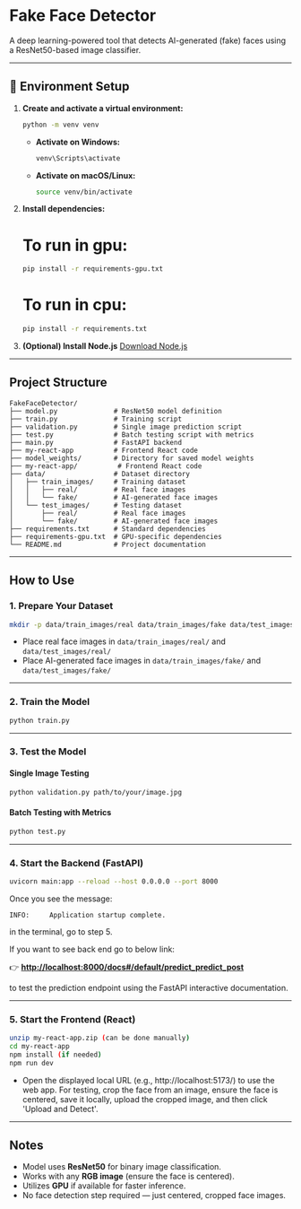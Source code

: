 #  Fake Face Detector

A deep learning-powered tool that detects AI-generated (fake) faces using a ResNet50-based image classifier.

---

## 🔧 Environment Setup

1. **Create and activate a virtual environment:**
    ```bash
    python -m venv venv
    ```
    - **Activate on Windows:**
      ```bash
      venv\Scripts\activate
      ```
    - **Activate on macOS/Linux:**
      ```bash
      source venv/bin/activate
      ```

2. **Install dependencies:**
    # To run in gpu:
    ```bash
    pip install -r requirements-gpu.txt
    ```
    
    # To run in cpu:
    ```bash
    pip install -r requirements.txt
    ```

3. **(Optional) Install Node.js**
    [Download Node.js](https://nodejs.org/)

---

##  Project Structure

```
FakeFaceDetector/
├── model.py              # ResNet50 model definition
├── train.py              # Training script
├── validation.py         # Single image prediction script
├── test.py               # Batch testing script with metrics
├── main.py               # FastAPI backend
├── my-react-app          # Frontend React code
├── model_weights/        # Directory for saved model weights
├── my-react-app/          # Frontend React code
├── data/                 # Dataset directory
│   ├── train_images/     # Training dataset
│   │   ├── real/         # Real face images
│   │   └── fake/         # AI-generated face images
│   └── test_images/      # Testing dataset
│       ├── real/         # Real face images
│       └── fake/         # AI-generated face images
├── requirements.txt      # Standard dependencies
├── requirements-gpu.txt  # GPU-specific dependencies
└── README.md             # Project documentation
```

---

##  How to Use

### 1. Prepare Your Dataset

```bash
mkdir -p data/train_images/real data/train_images/fake data/test_images/real data/test_images/fake model_weights
```

- Place real face images in `data/train_images/real/` and `data/test_images/real/`
- Place AI-generated face images in `data/train_images/fake/` and `data/test_images/fake/`

---

### 2. Train the Model

```bash
python train.py
```

---

### 3. Test the Model

#### Single Image Testing 
```bash
python validation.py path/to/your/image.jpg
```

#### Batch Testing with Metrics
```bash
python test.py
```

---

### 4. Start the Backend (FastAPI)

```bash
uvicorn main:app --reload --host 0.0.0.0 --port 8000
```

Once you see the message:

```
INFO:     Application startup complete.
```

in the terminal, go to step 5. 

If you want to see back end go to below link:

👉 **[http://localhost:8000/docs#/default/predict_predict_post](http://localhost:8000/docs#/default/predict_predict_post)**

to test the prediction endpoint using the FastAPI interactive documentation.

---

### 5. Start the Frontend (React)

```bash
unzip my-react-app.zip (can be done manually)
cd my-react-app
npm install (if needed)
npm run dev
```

- Open the displayed local URL (e.g., http://localhost:5173/) to use the web app. For testing, crop the face from an image, ensure the face is centered, save it locally, upload the cropped image, and then click 'Upload and Detect'.

---

##  Notes

- Model uses **ResNet50** for binary image classification.
- Works with any **RGB image** (ensure the face is centered).
- Utilizes **GPU** if available for faster inference.
- No face detection step required — just centered, cropped face images.

